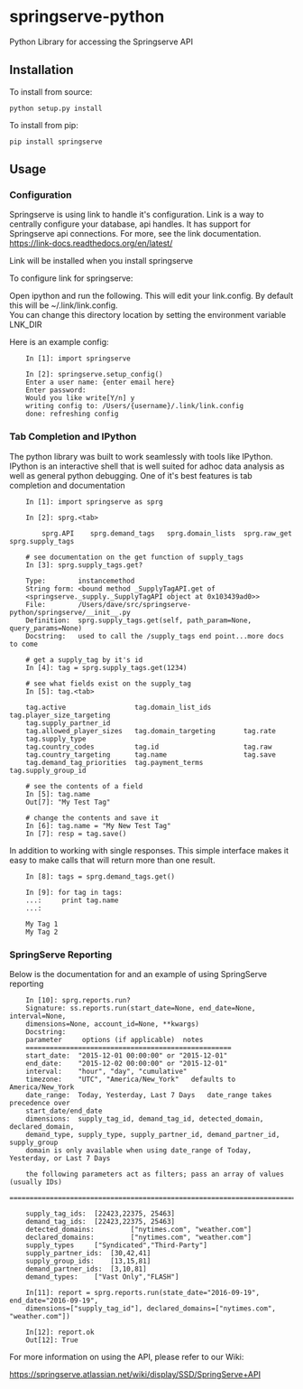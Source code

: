 # springserve-python
Python Library for accessing the Springserve API

Installation
-------------

To install from source:

    python setup.py install 

To install from pip:

    pip install springserve 
  
Usage
-----------

### Configuration ###

Springserve is using link to handle it's configuration.  Link is a way to
centrally configure your database, api handles. It has support for Springserve
api connections.  For more, see the link documentation.  https://link-docs.readthedocs.org/en/latest/

Link will be installed when you install springserve

To configure link for springserve:

Open ipython and run the following. This will edit your link.config.  By default this will be ~/.link/link.config.  
You can change this directory location by setting the environment variable  LNK_DIR

Here is an example config:
		
		In [1]: import springserve

		In [2]: springserve.setup_config()
		Enter a user name: {enter email here}
		Enter password:
		Would you like write[Y/n] y
		writing config to: /Users/{username}/.link/link.config
		done: refreshing config

### Tab Completion and IPython ###

The python library was built to work seamlessly with tools like IPython. IPython
is an interactive shell that is well suited for adhoc data analysis as well as
general python debugging. One of it's best features is tab completion and
documentation
	
		In [1]: import springserve as sprg

		In [2]: sprg.<tab>

			sprg.API    sprg.demand_tags   sprg.domain_lists  sprg.raw_get sprg.supply_tags
		
		# see documentation on the get function of supply_tags
		In [3]: sprg.supply_tags.get?

		Type:        instancemethod
		String form: <bound method _SupplyTagAPI.get of
		<springserve._supply._SupplyTagAPI object at 0x103439ad0>>
		File:        /Users/dave/src/springserve-python/springserve/__init__.py
		Definition:  sprg.supply_tags.get(self, path_param=None, query_params=None)
		Docstring:   used to call the /supply_tags end point...more docs to come

		# get a supply_tag by it's id
		In [4]: tag = sprg.supply_tags.get(1234)		
		
		# see what fields exist on the supply_tag
		In [5]: tag.<tab>

		tag.active                 tag.domain_list_ids        tag.player_size_targeting
		tag.supply_partner_id
		tag.allowed_player_sizes   tag.domain_targeting       tag.rate
		tag.supply_type
		tag.country_codes          tag.id                     tag.raw
		tag.country_targeting      tag.name                   tag.save
		tag.demand_tag_priorities  tag.payment_terms          tag.supply_group_id

		# see the contents of a field
		In [5]: tag.name
		Out[7]: "My Test Tag"
		
		# change the contents and save it
		In [6]: tag.name = "My New Test Tag"
		In [7]: resp = tag.save()

In addition to working with single responses.  This simple interface makes it
easy to make calls that will return more than one result.
		

		In [8]: tags = sprg.demand_tags.get()

		In [9]: for tag in tags:
		...:     print tag.name
		...:

		My Tag 1	
		My Tag 2
		
### SpringServe Reporting ###

Below is the documentation for and an example of using SpringServe reporting

        In [10]: sprg.reports.run?
        Signature: ss.reports.run(start_date=None, end_date=None, interval=None,
        dimensions=None, account_id=None, **kwargs)
        Docstring:
        parameter     options (if applicable)  notes
        ===================================================
        start_date:  "2015-12-01 00:00:00" or "2015-12-01"
        end_date:    "2015-12-02 00:00:00" or "2015-12-01"
        interval:    "hour", "day", "cumulative"
        timezone:    "UTC", "America/New_York"   defaults to America/New_York
        date_range:  Today, Yesterday, Last 7 Days   date_range takes precedence over
        start_date/end_date
        dimensions:  supply_tag_id, demand_tag_id, detected_domain, declared_domain,
        demand_type, supply_type, supply_partner_id, demand_partner_id, supply_group
        domain is only available when using date_range of Today, Yesterday, or Last 7 Days

        the following parameters act as filters; pass an array of values (usually IDs)
        =================================================================================

        supply_tag_ids:  [22423,22375, 25463]
        demand_tag_ids:  [22423,22375, 25463]
        detected_domains:         ["nytimes.com", "weather.com"]
        declared_domains:         ["nytimes.com", "weather.com"]
        supply_types     ["Syndicated","Third-Party"]
        supply_partner_ids:  [30,42,41]
        supply_group_ids:    [13,15,81]
        demand_partner_ids:  [3,10,81]
        demand_types:    ["Vast Only","FLASH"]

        In[11]: report = sprg.reports.run(state_date="2016-09-19", end_date="2016-09-19",
        dimensions=["supply_tag_id"], declared_domains=["nytimes.com", "weather.com"])

        In[12]: report.ok
        Out[12]: True

For more information on using the API, please refer to our Wiki:

https://springserve.atlassian.net/wiki/display/SSD/SpringServe+API

